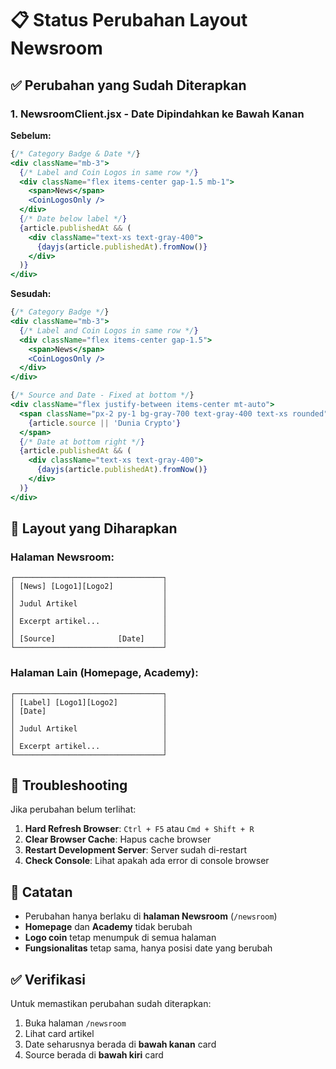 # 📋 Status Perubahan Layout Newsroom

## ✅ Perubahan yang Sudah Diterapkan

### 1. **NewsroomClient.jsx** - Date Dipindahkan ke Bawah Kanan

**Sebelum:**
```jsx
{/* Category Badge & Date */}
<div className="mb-3">
  {/* Label and Coin Logos in same row */}
  <div className="flex items-center gap-1.5 mb-1">
    <span>News</span>
    <CoinLogosOnly />
  </div>
  {/* Date below label */}
  {article.publishedAt && (
    <div className="text-xs text-gray-400">
      {dayjs(article.publishedAt).fromNow()}
    </div>
  )}
</div>
```

**Sesudah:**
```jsx
{/* Category Badge */}
<div className="mb-3">
  {/* Label and Coin Logos in same row */}
  <div className="flex items-center gap-1.5">
    <span>News</span>
    <CoinLogosOnly />
  </div>
</div>

{/* Source and Date - Fixed at bottom */}
<div className="flex justify-between items-center mt-auto">
  <span className="px-2 py-1 bg-gray-700 text-gray-400 text-xs rounded">
    {article.source || 'Dunia Crypto'}
  </span>
  {/* Date at bottom right */}
  {article.publishedAt && (
    <div className="text-xs text-gray-400">
      {dayjs(article.publishedAt).fromNow()}
    </div>
  )}
</div>
```

## 🎯 Layout yang Diharapkan

### **Halaman Newsroom:**
```
┌─────────────────────────────────┐
│ [News] [Logo1][Logo2]           │
│                                 │
│ Judul Artikel                   │
│                                 │
│ Excerpt artikel...              │
│                                 │
│ [Source]              [Date]    │
└─────────────────────────────────┘
```

### **Halaman Lain (Homepage, Academy):**
```
┌─────────────────────────────────┐
│ [Label] [Logo1][Logo2]          │
│ [Date]                          │
│                                 │
│ Judul Artikel                   │
│                                 │
│ Excerpt artikel...              │
└─────────────────────────────────┘
```

## 🔧 Troubleshooting

Jika perubahan belum terlihat:

1. **Hard Refresh Browser**: `Ctrl + F5` atau `Cmd + Shift + R`
2. **Clear Browser Cache**: Hapus cache browser
3. **Restart Development Server**: Server sudah di-restart
4. **Check Console**: Lihat apakah ada error di console browser

## 📝 Catatan

- Perubahan hanya berlaku di **halaman Newsroom** (`/newsroom`)
- **Homepage** dan **Academy** tidak berubah
- **Logo coin** tetap menumpuk di semua halaman
- **Fungsionalitas** tetap sama, hanya posisi date yang berubah

## ✅ Verifikasi

Untuk memastikan perubahan sudah diterapkan:
1. Buka halaman `/newsroom`
2. Lihat card artikel
3. Date seharusnya berada di **bawah kanan** card
4. Source berada di **bawah kiri** card











